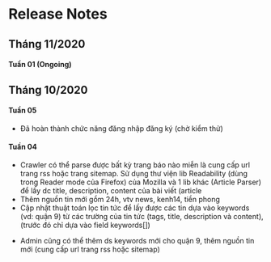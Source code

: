 # Release Notes 

## Tháng 11/2020

#### Tuần 01 (Ongoing)

## Tháng 10/2020

#### Tuần 05
 - Đã hoàn thành chức năng đăng nhập đăng ký (chờ kiểm thử)
 
#### Tuần 04
- Crawler có thể parse được bất kỳ trang báo nào miễn là cung cấp url trang rss hoặc trang sitemap. Sử dụng thư viện lib Readability (dùng trong Reader mode của Firefox) của Mozilla và 1 lib khác (Article Parser) để lấy dc title, description, content của bài viết (article 
- Thêm nguồn tin mới gồm 24h, vtv news, kenh14, tiền phong
- Cập nhật thuật toán lọc tin tức để lấy được các tin dựa vào keywords (vd: quận 9) từ các trường của tin tức (tags, title, description và content), (trước đó chỉ dựa vào field keywords[])
+ Admin cũng có thể thêm ds keywords mới cho quận 9, thêm nguồn tin mới (cung cấp url trang rss hoặc sitemap)
